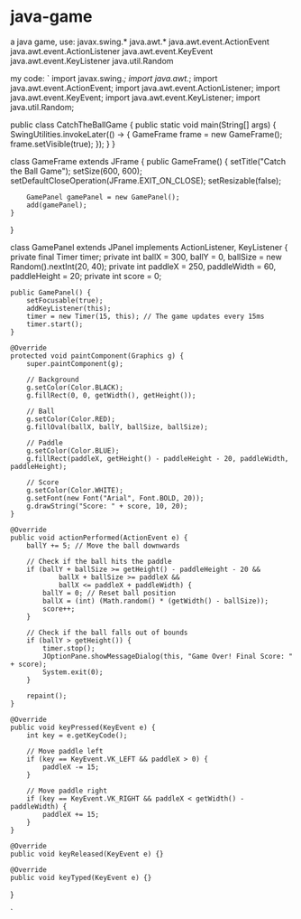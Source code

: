 # java-game
a java game, use:
  javax.swing.*
  java.awt.*
  java.awt.event.ActionEvent
  java.awt.event.ActionListener
  java.awt.event.KeyEvent
  java.awt.event.KeyListener
  java.util.Random
  
my code:
`
import javax.swing.*;
import java.awt.*;
import java.awt.event.ActionEvent;
import java.awt.event.ActionListener;
import java.awt.event.KeyEvent;
import java.awt.event.KeyListener;
import java.util.Random;

public class CatchTheBallGame {
    public static void main(String[] args) {
        SwingUtilities.invokeLater(() -> {
            GameFrame frame = new GameFrame();
            frame.setVisible(true);
        });
    }
}

class GameFrame extends JFrame {
    public GameFrame() {
        setTitle("Catch the Ball Game");
        setSize(600, 600);
        setDefaultCloseOperation(JFrame.EXIT_ON_CLOSE);
        setResizable(false);

        GamePanel gamePanel = new GamePanel();
        add(gamePanel);
    }
}

class GamePanel extends JPanel implements ActionListener, KeyListener {
    private final Timer timer;
    private int ballX = 300, ballY = 0, ballSize = new Random().nextInt(20, 40);
    private int paddleX = 250, paddleWidth = 60, paddleHeight = 20;
    private int score = 0;

    public GamePanel() {
        setFocusable(true);
        addKeyListener(this);
        timer = new Timer(15, this); // The game updates every 15ms
        timer.start();
    }

    @Override
    protected void paintComponent(Graphics g) {
        super.paintComponent(g);

        // Background
        g.setColor(Color.BLACK);
        g.fillRect(0, 0, getWidth(), getHeight());

        // Ball
        g.setColor(Color.RED);
        g.fillOval(ballX, ballY, ballSize, ballSize);

        // Paddle
        g.setColor(Color.BLUE);
        g.fillRect(paddleX, getHeight() - paddleHeight - 20, paddleWidth, paddleHeight);

        // Score
        g.setColor(Color.WHITE);
        g.setFont(new Font("Arial", Font.BOLD, 20));
        g.drawString("Score: " + score, 10, 20);
    }

    @Override
    public void actionPerformed(ActionEvent e) {
        ballY += 5; // Move the ball downwards

        // Check if the ball hits the paddle
        if (ballY + ballSize >= getHeight() - paddleHeight - 20 &&
                ballX + ballSize >= paddleX &&
                ballX <= paddleX + paddleWidth) {
            ballY = 0; // Reset ball position
            ballX = (int) (Math.random() * (getWidth() - ballSize));
            score++;
        }

        // Check if the ball falls out of bounds
        if (ballY > getHeight()) {
            timer.stop();
            JOptionPane.showMessageDialog(this, "Game Over! Final Score: " + score);
            System.exit(0);
        }

        repaint();
    }

    @Override
    public void keyPressed(KeyEvent e) {
        int key = e.getKeyCode();

        // Move paddle left
        if (key == KeyEvent.VK_LEFT && paddleX > 0) {
            paddleX -= 15;
        }

        // Move paddle right
        if (key == KeyEvent.VK_RIGHT && paddleX < getWidth() - paddleWidth) {
            paddleX += 15;
        }
    }

    @Override
    public void keyReleased(KeyEvent e) {}

    @Override
    public void keyTyped(KeyEvent e) {}
}

`


